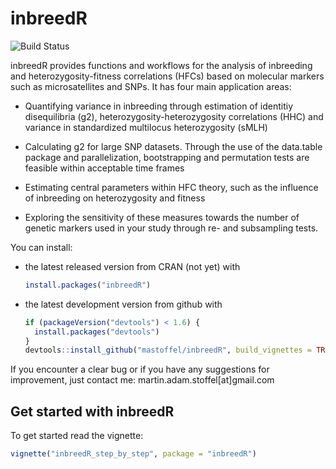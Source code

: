 <!-- README.md is generated from README.Rmd. Please edit that file -->
inbreedR
========

![Build Status](https://travis-ci.org/mastoffel/inbreedR.svg?branch=master)

inbreedR provides functions and workflows for the analysis of inbreeding and heterozygosity-fitness correlations (HFCs) based on molecular markers such as microsatellites and SNPs. It has four main application areas:

-   Quantifying variance in inbreeding through estimation of identitiy disequilibria (g2), heterozygosity-heterozygosity correlations (HHC) and variance in standardized multilocus heterozygosity (sMLH)

-   Calculating g2 for large SNP datasets. Through the use of the data.table package and parallelization, bootstrapping and permutation tests are feasible within acceptable time frames

-   Estimating central parameters within HFC theory, such as the influence of inbreeding on heterozygosity and fitness

-   Exploring the sensitivity of these measures towards the number of genetic markers used in your study through re- and subsampling tests.

You can install:

-   the latest released version from CRAN (not yet) with

    ``` r
    install.packages("inbreedR")
    ```

-   the latest development version from github with

    ``` r
    if (packageVersion("devtools") < 1.6) {
      install.packages("devtools")
    }
    devtools::install_github("mastoffel/inbreedR", build_vignettes = TRUE)
    ```

If you encounter a clear bug or if you have any suggestions for improvement, just contact me: martin.adam.stoffel\[at\]gmail.com

Get started with inbreedR
-------------------------

To get started read the vignette:

``` r
vignette("inbreedR_step_by_step", package = "inbreedR")
```
